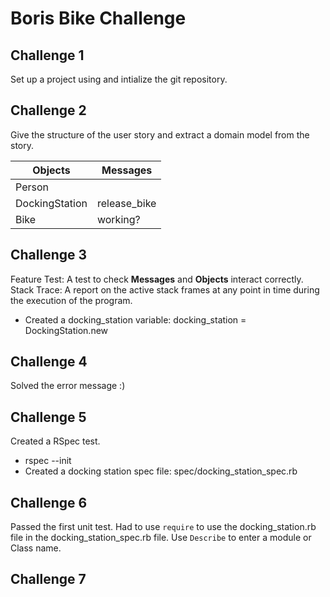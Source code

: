 # Boris Bike Challenge

## Challenge 1

Set up a project using and intialize the git repository.

## Challenge 2 

Give the structure of the user story and extract a domain model from the story.

| Objects  | Messages |
| ------------- | ------------- |
|Person | |
| DockingStation  | release_bike  |
| Bike  | working?  |

## Challenge 3 

Feature Test: A test to check **Messages** and **Objects** interact correctly. 
Stack Trace: A report on the active stack frames at any point in time during the execution of the program. 

- Created a docking_station variable: docking_station = DockingStation.new

## Challenge 4

Solved the error message :) 

## Challenge 5 

Created a RSpec test. 
- rspec --init 
- Created a docking station spec file: spec/docking_station_spec.rb

## Challenge 6 

Passed the first unit test. 
Had to use `require` to use the docking_station.rb file in the docking_station_spec.rb file. 
Use `Describe` to enter a module or Class name. 

## Challenge 7 






